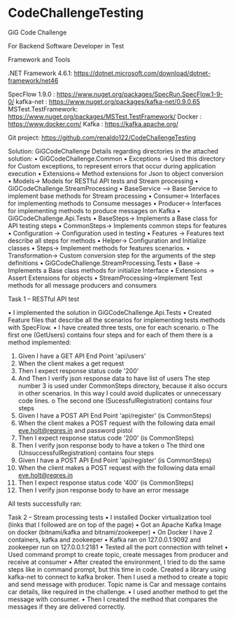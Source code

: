 # CodeChallengeTesting

GiG Code Challenge

For Backend Software Developer in Test


Framework and Tools

.NET Framework 4.6.1: https://dotnet.microsoft.com/download/dotnet-framework/net46

SpecFlow 1.9.0 : https://www.nuget.org/packages/SpecRun.SpecFlow.1-9-0/
kafka-net : https://www.nuget.org/packages/kafka-net/0.9.0.65
MSTest.TestFramework: https://www.nuget.org/packages/MSTest.TestFramework/
Docker : https://www.docker.com/
Kafka : https://kafka.apache.org/

Git project:  https://github.com/renaldo122/CodeChallengeTesting

Solution: GiGCodeChallenge
Details regarding directories in the attached solution:
•	GiGCodeChallenge.Common
•	Exceptions -> Used this directory for Custom exceptions, to represent errors that occur during application execution
•	Extensions-> Method extensions for Json to object conversion
•	Models-> Models for RESTful API tests and Stream processing
•	GiGCodeChallenge.StreamProcessing
•	BaseService –> Base Service to implement base methods for Stream processing
•	Consumer-> Interfaces for implementing methods to Consume messages
•	Producer-> Interfaces for implementing methods to produce messages on Kafka
•	GiGCodeChallenge.Api.Tests
•	BaseSteps-> Implements a Base class for API testing steps
•	CommonSteps-> Implements common steps for features
•	Configuration -> Configuration used in testing
•	Features -> Features text describe all steps for methods
•	Helper-> Configuration and Initialize classes 
•	Steps-> Implement methods for features scenarios.
•	Transformation-> Custom conversion step for the arguments of the step definitions 
•	GiGCodeChallenge.StreamProcessing.Tests
•	Base -> Implements a Base class methods for initialize Interface
•	Extensions -> Assert Extensions for objects
•	StreamProcessing->Implement Test methods for all message producers and consumers

Task 1 – RESTful API test

•	I implemented the solution in GiGCodeChallenge.Api.Tests
•	Created Feature files that describe all the scenarios for implementing tests methods with SpecFlow.
•	I have created three tests, one for each scenario.
o	The first one (GetUsers) contains four steps and for each of them there is a method implemented: 
1.	Given I have a GET API End Point 'api/users'
2.	When the client makes a get request
3.	Then I expect response status code '200'
4.	And  Then I verify json response data to have list of users
The step number 3 is used under CommonSteps directory, because it also occurs in other scenarios. In this way I could avoid duplicates or unnecessary code lines.
o	The second one (SucessfulRegistration) contains four steps
1.	Given I have a POST API End Point 'api/register' (is CommonSteps)
2.	When the client makes a POST request with the following data email eve.holt@reqres.in and password pistol
3.	Then I expect response status code '200' (is CommonSteps)
4.	Then I verify json response body to have a token
o	The third one (UnsuccessfulRegistration) contains four steps
1.	Given I have a POST API End Point 'api/register' (is CommonSteps)
2.	When the client makes a POST request with the following data email eve.holt@reqres.in
3.	Then I expect response status code '400'  (is CommonSteps)
4.	Then I verify json response body to have an error message

All tests successfully ran:
 

Task 2 – Stream processing tests
•	I installed Docker virtualization tool (links that I followed are on top of the page)
•	Got an Apache Kafka Image on docker (bitnami/kafka and bitnami/zookeeper)
•	On Docker I have 2 containers, kafka and zookeeper 
•	Kafka ran on 127.0.0.1:9092 and zookeeper run on 127.0.0.1:2181
•	Tested all the port connection with telnet
•	Used command prompt to create topic, create messages from producer and receive at consumer
•	After created the environment, I tried to do the same steps like in command prompt, but this time in code. Created a library using kafka-net to connect to kafka broker. Then I used a method to create a topic and send message with producer. Topic name is Car and message contains car details, like required in the challenge. 
•	I used another method to get the message with consumer.
•	Then I created the method that compares the messages if they are delivered correctly.


